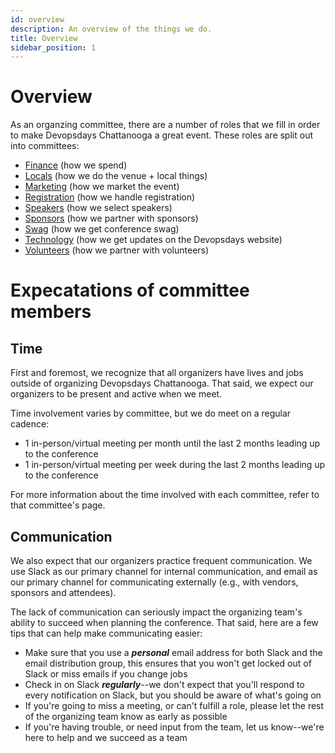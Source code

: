 ```yaml
---
id: overview
description: An overview of the things we do.
title: Overview
sidebar_position: 1
---
```


# Overview

As an organzing committee, there are a number of roles that we fill in order to make Devopsdays Chattanooga a great event. These roles are split out into committees:

* [Finance][finance] (how we spend)
* [Locals][locals] (how we do the venue + local things)
* [Marketing][marketing] (how we market the event)
* [Registration][registration] (how we handle registration)
* [Speakers][speakers] (how we select speakers)
* [Sponsors][sponsors] (how we partner with sponsors)
* [Swag][swag] (how we get conference swag)
* [Technology][technology] (how we get updates on the Devopsdays website)
* [Volunteers][volunteers] (how we partner with volunteers)

# Expecatations of committee members

## Time

First and foremost, we recognize that all organizers have lives and jobs outside of organizing Devopsdays Chattanooga. That said, we expect our organizers to be present and active when we meet.

Time involvement varies by committee, but we do meet on a regular cadence:

* 1 in-person/virtual meeting per month until the last 2 months leading up to the conference
* 1 in-person/virtual meeting per week during the last 2 months leading up to the conference

For more information about the time involved with each committee, refer to that committee's page.

## Communication

We also expect that our organizers practice frequent communication. We use Slack as our primary channel for internal communication, and email as our primary channel for communicating externally (e.g., with vendors, sponsors and attendees).

The lack of communication can seriously impact the organizing team's ability to succeed when planning the conference. That said, here are a few tips that can help make communicating easier:

* Make sure that you use a ***personal*** email address for both Slack and the email distribution group, this ensures that you won't get locked out of Slack or miss emails if you change jobs
* Check in on Slack ***regularly***--we don't expect that you'll respond to every notification on Slack, but you should be aware of what's going on
* If you're going to miss a meeting, or can't fulfill a role, please let the rest of the organizing team know as early as possible
* If you're having trouble, or need input from the team, let us know--we're here to help and we succeed as a team





<!--LINKS-->

[finance]: ./finance-committee
[locals]: ./locals-committee
[marketing]: ./marketing-committee
[registration]: ./registration-committee
[speakers]: ./speaker-committee
[sponsors]: ./sponsor-committee
[swag]: ./swag-committee
[technology]: ./technology-committee
[volunteers]: ./volunteer-committee
